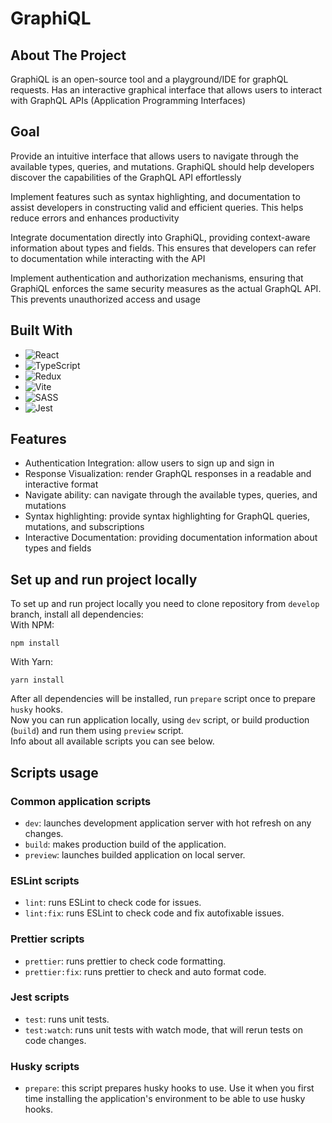 # GraphiQL

## About The Project

GraphiQL is an open-source tool and a playground/IDE for graphQL requests. Has an interactive graphical interface that allows users to interact with GraphQL APIs (Application Programming Interfaces)

## Goal

Provide an intuitive interface that allows users to navigate through the available types, queries, and mutations. GraphiQL should help developers discover the capabilities of the GraphQL API effortlessly

Implement features such as syntax highlighting, and documentation to assist developers in constructing valid and efficient queries. This helps reduce errors and enhances productivity

Integrate documentation directly into GraphiQL, providing context-aware information about types and fields. This ensures that developers can refer to documentation while interacting with the API

Implement authentication and authorization mechanisms, ensuring that GraphiQL enforces the same security measures as the actual GraphQL API. This prevents unauthorized access and usage
## Built With

- ![React](https://img.shields.io/badge/react-%2320232a.svg?style=for-the-badge&logo=react&logoColor=%2361DAFB)
- ![TypeScript](https://img.shields.io/badge/typescript-%23007ACC.svg?style=for-the-badge&logo=typescript&logoColor=white)
- ![Redux](https://img.shields.io/badge/redux-%23593d88.svg?style=for-the-badge&logo=redux&logoColor=white)
- ![Vite](https://img.shields.io/badge/vite-%23646CFF.svg?style=for-the-badge&logo=vite&logoColor=white)
- ![SASS](https://img.shields.io/badge/SASS-hotpink.svg?style=for-the-badge&logo=SASS&logoColor=white)
- ![Jest](https://img.shields.io/badge/-jest-%23C21325?style=for-the-badge&logo=jest&logoColor=white)

## Features

- Authentication Integration: allow users to sign up and sign in
- Response Visualization: render GraphQL responses in a readable and interactive format
- Navigate ability: can navigate through the available types, queries, and mutations
- Syntax highlighting: provide syntax highlighting for GraphQL queries, mutations, and subscriptions
- Interactive Documentation: providing documentation information about types and fields

## Set up and run project locally

To set up and run project locally you need to clone repository from `develop` branch, install all dependencies:  
With NPM:

```
npm install
```

With Yarn:

```
yarn install
```

After all dependencies will be installed, run `prepare` script once to prepare `husky` hooks.  
Now you can run application locally, using `dev` script, or build production (`build`) and run them using `preview` script.  
Info about all available scripts you can see below.

## Scripts usage

### Common application scripts

- `dev`: launches development application server with hot refresh on any changes.
- `build`: makes production build of the application.
- `preview`: launches builded application on local server.

### ESLint scripts

- `lint`: runs ESLint to check code for issues.
- `lint:fix`: runs ESLint to check code and fix autofixable issues.

### Prettier scripts

- `prettier`: runs prettier to check code formatting.
- `prettier:fix`: runs prettier to check and auto format code.

### Jest scripts

- `test`: runs unit tests.
- `test:watch`: runs unit tests with watch mode, that will rerun tests on code changes.

### Husky scripts

- `prepare`: this script prepares husky hooks to use. Use it when you first time installing the application's environment to be able to use husky hooks.
